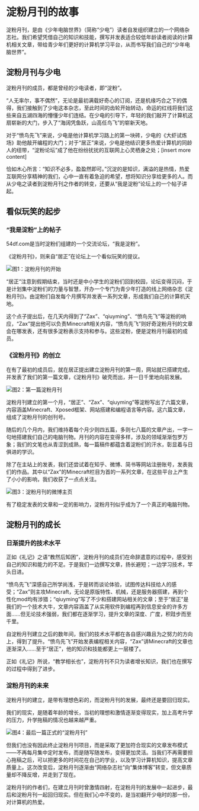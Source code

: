 # 淀粉月刊的故事

淀粉月刊，是由《少年电脑世界》（简称“少电”）读者自发组织建立的一个网络杂志社。我们希望凭借自己的知识和技能，撰写并发表适合较低年龄读者阅读的计算机相关文章，带给青少年们更好的计算机学习平台，从而书写我们自己的“少年电脑世界”。

## 淀粉月刊与少电

淀粉月刊的成员，都是曾经的少电读者，即“淀粉”。

“人无率尔，事不偶然”，无论是最初满载好奇心的订阅，还是机缘巧合之下的偶得，我们接触到了少电这本杂志，至此时间的齿轮开始转动，命运的红线将我们这些来自五湖四海的懵懂少年们连结。在少电的引导下，年轻的我们敲开了计算机这扇崭新的大门，步入了“海阔凭鱼跃，山高任鸟飞”的崭新天地。

对于“愤鸟先飞”来说，少电是他计算机学习路上的第一块砖，少电的《大虾试炼场》助他敲开编程的大门；对于“居正”来说，少电是他结识更多热爱计算机的同龄人的纽带，“淀粉论坛”成了他在纷纷扰扰的互联网上心灵栖身之处；[insert more content]

恰如木心所言：“知识不必多，盈盈然即可。”沉淀的是知识，满溢的是热情，热爱互联网分享精神的我们，心中一直有着急迫的希望，想将知识分享给更多的人。而从少电之读者到淀粉月刊之作者的转变，还要从“我是淀粉”论坛上的一个帖子讲起。

## 看似玩笑的起步

### “我是淀粉”上的帖子

54df.com是当时淀粉们组建的一个交流论坛，“我是淀粉”。

《淀粉月刊》，则来自“居正”在论坛上一个看似玩笑的提议。

![图1：淀粉月刊的开始](%E5%9B%BE1.png)

“居正”注意到假期结束，当时还是中小学生的淀粉们回到校园，论坛变得沉闷，于是计划集中淀粉们的力量与智慧，开办一个专门为青少年打造的线上网络杂志《淀粉月刊》。由淀粉们自发每个月撰写并发表一系列文章，形成我们自己的计算机天地。

这个点子提出后，在几天内得到了“Zax”、“qiuyming”、“愤鸟先飞”等淀粉的响应，“Zax”提出他可以负责Minecraft相关内容，“愤鸟先飞”则好奇淀粉月刊的文章会在哪发表，还有很多淀粉表示支持和参与。这些淀粉，便是淀粉月刊最初的成员。

### 《淀粉月刊》的创立

在有了最初的成员后，就在居正提出建立淀粉月刊的第一周，网站就已搭建完成，并发表了我们的第一篇文章，《淀粉月刊》破壳而出，并一日千里地向前发展。

![图2：第一篇淀粉月刊](%E5%9B%BE2.png)

淀粉月刊建立的第一个月，“居正”、“Zax”、“qiuyming”等淀粉写出了六篇文章，内容涵盖Minecraft、Xposed框架、网站搭建和编程语言等内容。这六篇文章，组成了淀粉月刊的创刊号。

随后的几个月内，我们维持着每个月少则四五篇，多则七八篇的文章产出，一字一句地搭建我们自己的电脑刊物。月刊的内容在变得多样，涉及的领域渐渐包罗万象；我们的文笔也从青涩到成熟，每一篇稿件都蕴含着淀粉们的汗水，彰显着与日俱进的学识。

除了在主站上的发表，我们还尝试着在知乎、微博、简书等网站注册账号，发表我们的作品。其中以“Zax”的Minecraft栏目为首的一系列文章，在这些平台上产生了小小的影响，我们收获了一点点关注。

![图3：淀粉月刊的微博主页](%E5%9B%BE3.png)

有了稳定发表的文章和一定的影响力，淀粉月刊似乎成为了一个真正的电脑刊物。

## 淀粉月刊的成长

### 日渐提升的技术水平

正如《礼记》之语“教然后知困”，淀粉月刊的成员们在命辞遣意的过程中，感受到自己的知识和能力的不足。于是我们一边撰写文章，扬长避短；一边学习技术，竿头日进。

“愤鸟先飞”深感自己所学尚浅，于是转而谈论体验，试图传达科技给人的感受；“Zax”则主攻Minecraft，无论是原版特性、机械，还是服务器搭建，再到个性化mod均有涉猎；“qiuyming”写了不少和搭建网站相关的文章；至于“居正”是我们的一个技术大牛，文章内容涵盖了从实用软件到编程再到信息安全的许多方面……但无论技术强弱，我们都在逐渐学习，提升文章的深度、广度，积跬步而至千里。

自淀粉月刊建立之后的数年间，我们的技术水平都在各自感兴趣且为之努力的方向上，得到了提升。“愤鸟先飞”开始发表编程相关内容，“Zax”讲Minecraft的文章也逐渐深入……至于“居正”，他的知识和技能都更上一层楼了。

正如《礼记》所说，“教学相长也”，淀粉月刊不只为读者增长知识，我们也在撰写的过程中得到了进步。

### 淀粉月刊的未来

淀粉月刊的建立，是带有理想色彩的，而淀粉月刊的发展，最终还是要回归现实。

我们的现实，是随着年龄的增长，当初的理想和激情逐渐变得现实，加上高考升学的压力，升学拖稿的情况也越来越严重。

![图4：最后一篇正式的“淀粉月刊”](%E5%9B%BE4.png)

但我们也没有因此终止淀粉月刊项目，而是采取了更加符合现实的文章发布模式——不再每月集中定时发布，而是随写随发布，变得更加灵活。当我们不再需要担心拖稿之后，可以把更多的时间花在自己的学业，以及学习计算机知识，提高文章质量上。这次改变后，淀粉月刊逐渐由“网络杂志社”向“集体博客”转变，但文章质量却不降反增，并走到了现在。

淀粉月刊的作者们，在建立月刊时曾激情四射，在淀粉月刊的发展中一起进步，最后和淀粉月刊一起回归现实。但在我们心中不变的，是当初翻开少电时的那一份，对计算机的热爱。

